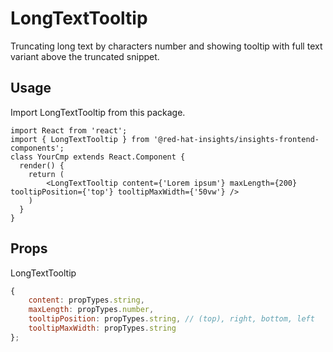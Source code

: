 # LongTextTooltip

Truncating long text by characters number and showing tooltip with full text variant above the truncated snippet.

## Usage

Import LongTextTooltip from this package.

```JSX
import React from 'react';
import { LongTextTooltip } from '@red-hat-insights/insights-frontend-components';
class YourCmp extends React.Component {
  render() {
    return (
        <LongTextTooltip content={'Lorem ipsum'} maxLength={200} tooltipPosition={'top'} tooltipMaxWidth={'50vw'} />
    )
  }
}
```

## Props

LongTextTooltip

```javascript
{
    content: propTypes.string,
    maxLength: propTypes.number,
    tooltipPosition: propTypes.string, // (top), right, bottom, left
    tooltipMaxWidth: propTypes.string
};
```
